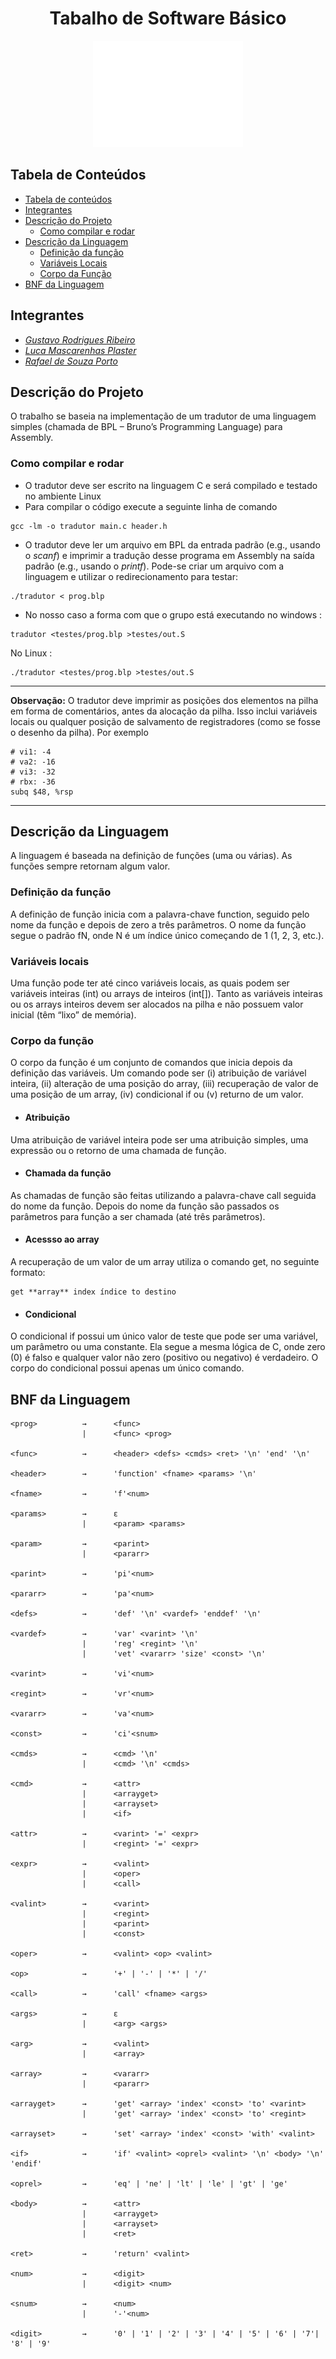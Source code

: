 <h1 align="center"> Tabalho de Software Básico </h1>
<p align="center"><img src="images/ufg.png" alt="Logo UFG" height="170" width="240"></p>


## Tabela de Conteúdos

* [Tabela de conteúdos](#tabela-de-conteúdos)
* [Integrantes](#integrantes)
* [Descrição do Projeto](#descrição-do-projeto)
    * [Como  compilar e rodar](#como-compilar-e-rodar)
* [Descrição da Linguagem](#descrição-da-linguagem)
    * [Definição da função](#definição-da-função)
    * [Variáveis Locais](#variáveis-locais)
    * [Corpo da Função](#corpo-da-função)
* [BNF da Linguagem](#bnf-da-linguagem)


## Integrantes

 - [*Gustavo Rodrigues Ribeiro*](https://github.com/GustavooRibas)
 - [*Luca Mascarenhas Plaster*](https://github.com/LucaPlaster)
 - [*Rafael de Souza Porto*](https://github.com/Rafaelsporto)

## Descrição do Projeto

O trabalho se baseia na implementação de um tradutor de uma linguagem simples (chamada de BPL – Bruno’s Programming Language) para Assembly.

### Como compilar e rodar

- O tradutor deve ser escrito na linguagem C e será compilado e testado no ambiente Linux 
- Para compilar o código execute a seguinte linha de comando
```
gcc -lm -o tradutor main.c header.h
```
- O tradutor deve ler um arquivo em BPL da entrada padrão (e.g., usando o *scanf*) e imprimir
a tradução desse programa em Assembly na saída padrão (e.g., usando o *printf*). Pode-se
criar um arquivo com a linguagem e utilizar o redirecionamento para testar:
```
./tradutor < prog.blp
```
* No nosso caso a forma com que o grupo está executando
no windows :
```
tradutor <testes/prog.blp >testes/out.S
```
No Linux :
```
./tradutor <testes/prog.blp >testes/out.S
```
---

**Observação:** O tradutor deve imprimir as posições dos elementos na pilha em forma de comentários,
antes da alocação da pilha. Isso inclui variáveis locais ou qualquer posição de salvamento de
registradores (como se fosse o desenho da pilha). Por exemplo
```
# vi1: -4
# va2: -16
# vi3: -32
# rbx: -36
subq $48, %rsp
```
---
## Descrição da Linguagem

A linguagem é baseada na definição de funções (uma ou várias). As funções sempre retornam
algum valor.

### Definição da função
A definição de função inicia com a palavra-chave function, seguido pelo nome da função e
depois de zero a três parâmetros. O nome da função segue o padrão fN, onde N é um índice único
começando de 1 (1, 2, 3, etc.).

### Variáveis locais
Uma função pode ter até cinco variáveis locais, as quais podem ser variáveis inteiras (int) ou
arrays de inteiros (int[]). Tanto as variáveis inteiras ou os arrays inteiros devem ser alocados na
pilha e não possuem valor inicial (têm “lixo” de memória).

### Corpo da função
O corpo da função é um conjunto de comandos que inicia depois da definição das variáveis.
Um comando pode ser (i) atribuição de variável inteira, (ii) alteração de uma posição do array, (iii)
recuperação de valor de uma posição de um array, (iv) condicional if ou (v) returno de um valor.

- #### Atribuição
Uma atribuição de variável inteira pode ser uma atribuição simples, uma expressão ou o
retorno de uma chamada de função.

- #### Chamada da função
As chamadas de função são feitas utilizando a palavra-chave call seguida do nome da
função. Depois do nome da função são passados os parâmetros para função a ser chamada (até três
parâmetros).

- #### Acessso ao array
A recuperação de um valor de um array utiliza o comando get, no seguinte formato:
```
get **array** index índice to destino
``` 

- #### Condicional
O condicional if possui um único valor de teste que pode ser uma variável, um parâmetro ou
uma constante. Ela segue a mesma lógica de C, onde zero (0) é falso e qualquer valor não zero
(positivo ou negativo) é verdadeiro. O corpo do condicional possui apenas um único comando.

## BNF da Linguagem
```
<prog>          →      <func>
                |      <func> <prog>

<func>          →      <header> <defs> <cmds> <ret> '\n' 'end' '\n'

<header>        →      'function' <fname> <params> '\n'

<fname>         →      'f'<num>

<params>        →      ε
                |      <param> <params>

<param>         →      <parint>
                |      <pararr>

<parint>        →      'pi'<num>

<pararr>        →      'pa'<num>

<defs>          →      'def' '\n' <vardef> 'enddef' '\n'

<vardef>        →      'var' <varint> '\n'
                |      'reg' <regint> '\n'
                |      'vet' <vararr> 'size' <const> '\n'

<varint>        →      'vi'<num>

<regint>        →      'vr'<num>

<vararr>        →      'va'<num>

<const>         →      'ci'<snum>

<cmds>          →      <cmd> '\n'
                |      <cmd> '\n' <cmds>

<cmd>           →      <attr>
                |      <arrayget>
                |      <arrayset>
                |      <if>

<attr>          →      <varint> '=' <expr>
                |      <regint> '=' <expr>

<expr>          →      <valint>
                |      <oper>
                |      <call>

<valint>        →      <varint>
                |      <regint>
                |      <parint>
                |      <const>

<oper>          →      <valint> <op> <valint>

<op>            →      '+' | '-' | '*' | '/'

<call>          →      'call' <fname> <args>

<args>          →      ε
                |      <arg> <args>

<arg>           →      <valint>
                |      <array>

<array>         →      <vararr>
                |      <pararr>

<arrayget>      →      'get' <array> 'index' <const> 'to' <varint>
                |      'get' <array> 'index' <const> 'to' <regint>

<arrayset>      →      'set' <array> 'index' <const> 'with' <valint>

<if>            →      'if' <valint> <oprel> <valint> '\n' <body> '\n' 'endif'

<oprel>         →      'eq' | 'ne' | 'lt' | 'le' | 'gt' | 'ge'

<body>          →      <attr>
                |      <arrayget>
                |      <arrayset>
                |      <ret>

<ret>           →      'return' <valint>

<num>           →      <digit>
                |      <digit> <num>

<snum>          →      <num>
                |      '-'<num>

<digit>         →      '0' | '1' | '2' | '3' | '4' | '5' | '6' | '7'| '8' | '9'
```
